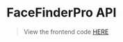 # FaceFinderPro API
> View the frontend code [HERE](https://github.com/dmcdaniel90/facefinderpro_frontend)
